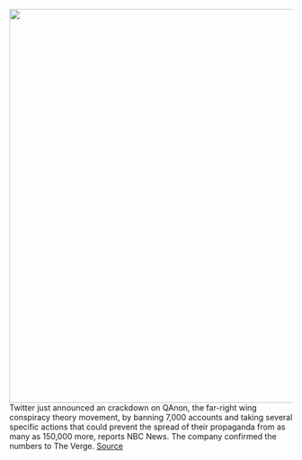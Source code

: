 <img src='https://cdn.vox-cdn.com/thumbor/vtcLGm1n_Li8tutBrC9dNFln90U=/0x0:2040x1360/1200x800/filters:focal(857x517:1183x843)/cdn.vox-cdn.com/uploads/chorus_image/image/67089524/acastro_200715_1777_twitter_0003.0.0.jpg' width='700px' /><br/>
Twitter just announced an crackdown on QAnon, the far-right wing conspiracy theory movement, by banning 7,000 accounts and taking several specific actions that could prevent the spread of their propaganda from as many as 150,000 more, reports NBC News. The company confirmed the numbers to The Verge.
<a href='https://www.theverge.com/2020/7/21/21333570/twitter-crackdown-qanon-conspiracy-ban-search-trending'> Source <a/>
